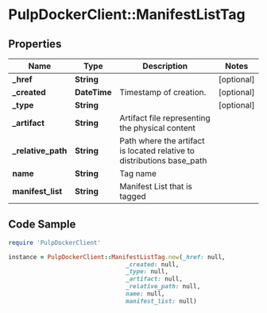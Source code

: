 # PulpDockerClient::ManifestListTag

## Properties

Name | Type | Description | Notes
------------ | ------------- | ------------- | -------------
**_href** | **String** |  | [optional] 
**_created** | **DateTime** | Timestamp of creation. | [optional] 
**_type** | **String** |  | [optional] 
**_artifact** | **String** | Artifact file representing the physical content | 
**_relative_path** | **String** | Path where the artifact is located relative to distributions base_path | 
**name** | **String** | Tag name | 
**manifest_list** | **String** | Manifest List that is tagged | 

## Code Sample

```ruby
require 'PulpDockerClient'

instance = PulpDockerClient::ManifestListTag.new(_href: null,
                                 _created: null,
                                 _type: null,
                                 _artifact: null,
                                 _relative_path: null,
                                 name: null,
                                 manifest_list: null)
```


